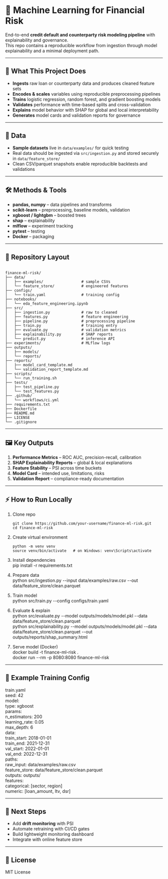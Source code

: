 # 🤖 Machine Learning for Financial Risk
End-to-end **credit default and counterparty risk modeling pipeline** with explainability and governance.  
This repo contains a reproducible workflow from ingestion through model explainability and a minimal deployment path.  

---
## 🚀 What This Project Does
* **Ingests** raw loan or counterparty data and produces cleaned feature sets  
* **Encodes & scales** variables using reproducible preprocessing pipelines  
* **Trains** logistic regression, random forest, and gradient boosting models  
* **Validates** performance with time-based splits and cross-validation  
* **Explains** model behavior with SHAP for global and local interpretability  
* **Generates** model cards and validation reports for governance  

---
## 📂 Data
* **Sample datasets** live in `data/examples/` for quick testing  
* Real data should be ingested via `src/ingestion.py` and stored securely in `data/feature_store/`  
* Clean CSV/parquet snapshots enable reproducible backtests and validations  

---
## 🛠 Methods & Tools
* **pandas, numpy** – data pipelines and transforms  
* **scikit-learn** – preprocessing, baseline models, validation  
* **xgboost / lightgbm** – boosted trees  
* **shap** – explainability  
* **mlflow** – experiment tracking  
* **pytest** – testing  
* **Docker** – packaging  

---
## 📁 Repository Layout

```

finance-ml-risk/  
├── data/  
│   ├── examples/                 # sample CSVs  
│   └── feature_store/            # engineered features  
├── configs/  
│   └── train.yaml                # training config  
├── notebooks/  
│   └── eda_feature_engineering.ipynb  
├── src/  
│   ├── ingestion.py              # raw to cleaned  
│   ├── features.py               # feature engineering  
│   ├── pipeline.py               # preprocessing pipeline  
│   ├── train.py                  # training entry  
│   ├── evaluate.py               # validation metrics  
│   ├── explainability.py         # SHAP reports  
│   └── predict.py                # inference API  
├── experiments/                  # MLflow logs  
├── outputs/  
│   ├── models/  
│   └── reports/  
├── reports/  
│   ├── model_card_template.md  
│   └── validation_report_template.md  
├── scripts/  
│   └── run_training.sh  
├── tests/  
│   ├── test_pipeline.py  
│   └── test_features.py  
├── .github/  
│   └── workflows/ci.yml  
├── requirements.txt  
├── Dockerfile  
├── README.md  
├── LICENSE  
└── .gitignore

```

---
## 🖼 Key Outputs
1. **Performance Metrics** – ROC AUC, precision-recall, calibration  
2. **SHAP Explainability Reports** – global & local explanations  
3. **Feature Stability** – PSI across time buckets  
4. **Model Card** – intended use, limitations, risks  
5. **Validation Report** – compliance-ready documentation  

---
## ⚡ How to Run Locally
1. Clone repo  
   ```
   git clone https://github.com/your-username/finance-ml-risk.git  
   cd finance-ml-risk
   ```

2. Create virtual environment  
   ```
   python -m venv venv  
   source venv/bin/activate   # on Windows: venv\Scripts\activate
   ```
   
3. Install dependencies  
   pip install -r requirements.txt  

4. Prepare data  
   python src/ingestion.py --input data/examples/raw.csv --out data/feature_store/clean.parquet  

5. Train model  
   python src/train.py --config configs/train.yaml  

6. Evaluate & explain  
   python src/evaluate.py --model outputs/models/model.pkl --data data/feature_store/clean.parquet  
   python src/explainability.py --model outputs/models/model.pkl --data data/feature_store/clean.parquet --out outputs/reports/shap_summary.html  

7. Serve model (Docker)  
   docker build -t finance-ml-risk .  
   docker run --rm -p 8080:8080 finance-ml-risk  

---
## 📌 Example Training Config
train.yaml  
seed: 42  
model:  
  type: xgboost  
  params:  
    n_estimators: 200  
    learning_rate: 0.05  
    max_depth: 6  
data:  
  train_start: 2018-01-01  
  train_end: 2021-12-31  
  val_start: 2022-01-01  
  val_end: 2022-12-31  
paths:  
  raw_input: data/examples/raw.csv  
  feature_store: data/feature_store/clean.parquet  
  outputs: outputs/  
features:  
  categorical: [sector, region]  
  numeric: [loan_amount, ltv, dsr]  

---
## 🔮 Next Steps
* Add **drift monitoring** with PSI  
* Automate retraining with CI/CD gates  
* Build lightweight monitoring dashboard  
* Integrate with online feature store  

---
## 📜 License
MIT License
